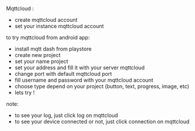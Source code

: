 Mqttcloud :
- create mqttcloud account
- set your instance mqttcloud account

to try mqttcloud from android app:
- install mqtt dash from playstore
- create new project
- set your name project
- set your address and fill it with your server mqttcloud
- change port with default mqttcloud port
- fill username and password with your mqttcloud account
- choose type depend on your project (button, text, progress, image, etc)
- lets try !

note:
- to see your log, just click log on mqttcloud
- to see your device connected or not, just click connection on mqttcloud
